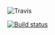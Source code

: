 ![Travis](https://travis-ci.org/asizikov/github-status.svg)

[![Build status](https://ci.appveyor.com/api/projects/status/6viigllc8hg7hnpg?svg=true)](https://ci.appveyor.com/project/asizikov/github-status)
